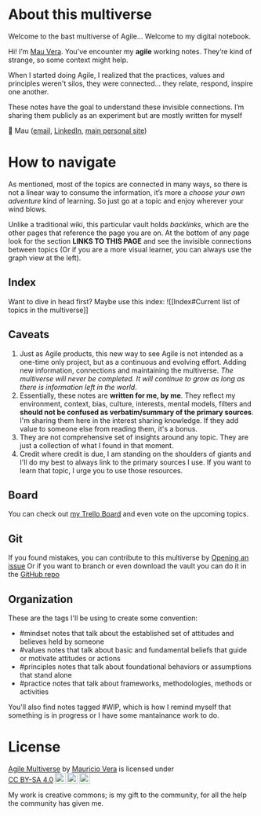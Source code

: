 # About this multiverse

Welcome to the bast multiverse of Agile... Welcome to my digital notebook.

Hi! I’m [Mau Vera](https://www.mauvera.co/). You’ve encounter my **agile** working notes. They’re kind of strange, so some context might help.

When I started doing Agile, I realized that the practices, values and principles weren't silos, they were connected... they relate, respond, inspire one another.

These notes have the goal to understand these invisible connections. I’m sharing them publicly as an experiment but are mostly written for myself

👋 Mau ([email](mailto:multiverse@mickeymau.com), [LinkedIn](https://www.linkedin.com/in/mauvera/), [main personal site](https://www.mauvera.co/))

# How to navigate
As mentioned, most of the topics are connected in many ways, so there is not a linear way to consume the information, it’s more a _choose your own adventure_ kind of learning. So just go at a topic and enjoy wherever your wind blows.

Unlike a traditional wiki, this particular vault holds _backlinks_, which are the other pages that reference the page you are on. At the bottom of any page look for the section **LINKS TO THIS PAGE** and see the invisible connections between topics (Or if you are a more visual learner, you can always use the graph view at the left).

## Index
Want to dive in head first? Maybe use this index:
![[Index#Current list of topics in the multiverse]]

## Caveats
1. Just as Agile products, this new way to see Agile is not intended as a one-time only project, but as a continuous and evolving effort. Adding new information, connections and maintaining the multiverse. _The multiverse will never be completed. It will continue to grow as long as there is information left in the world_.
2. Essentially, these notes are **written for me, by me**. They reflect my environment, context, bias, culture, interests, mental models, filters and **should not be confused as verbatim/summary of the primary sources**. I'm sharing them here in the interest sharing knowledge. If they add value to someone else from reading them, it's a bonus.
3. They are not comprehensive set of insights  around any topic. They are just a collection of what I found in that moment.
4. Credit where credit is due, I am standing on the shoulders of giants and I'll do my best to always link to the primary sources I use. If you want to learn that topic, I urge you to use those resources.


## Board
You can check out [my Trello Board](https://trello.com/b/k8kGahOo/agile-multiverse) and even vote on the upcoming topics. 

## Git
If you found mistakes, you can contribute to this multiverse by [Opening an issue](https://github.com/mauvera94/Agile-Multiverse/issues)
Or if you want to branch or even download the vault you can do it in the [GitHub repo](https://github.com/mauvera94/Agile-Multiverse)

## Organization
These are the tags I'll be using to create some convention:
- #mindset notes that talk about the established set of attitudes and believes held by someone
- #values notes that talk about basic and fundamental beliefs that guide or motivate attitudes or actions
- #principles notes that talk about foundational behaviors or assumptions that stand alone
- #practice notes that talk about frameworks, methodologies, methods or activities

You'll also find notes tagged #WIP, which is how I remind myself that something is in progress or I have some mantainance work to do. 

# License
<p xmlns:cc="http://creativecommons.org/ns#" xmlns:dct="http://purl.org/dc/terms/"><a property="dct:title" rel="cc:attributionURL" href="https://agilemultiverse.com">Agile Multiverse</a> by <a rel="cc:attributionURL dct:creator" property="cc:attributionName" href="https://mauvera.co/">Mauricio Vera</a> is licensed under <a href="http://creativecommons.org/licenses/by-sa/4.0/?ref=chooser-v1" target="_blank" rel="license noopener noreferrer" style="display:inline-block;">CC BY-SA 4.0<img style="height:22px!important;margin-left:3px;vertical-align:text-bottom;" src="https://mirrors.creativecommons.org/presskit/icons/cc.svg?ref=chooser-v1"><img style="height:22px!important;margin-left:3px;vertical-align:text-bottom;" src="https://mirrors.creativecommons.org/presskit/icons/by.svg?ref=chooser-v1"><img style="height:22px!important;margin-left:3px;vertical-align:text-bottom;" src="https://mirrors.creativecommons.org/presskit/icons/sa.svg?ref=chooser-v1"></a></p>

My work is creative commons; is my gift to the community, for all the help the community has given me.
